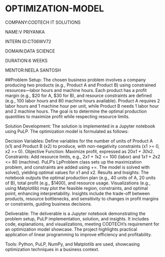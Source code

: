 # OPTIMIZATION-MODEL

COMPANY:CODTECH IT SOLUTIONS

NAME:V PRIYANKA

INTERN ID:CT06WV72

DOMAIN:DATA SCIENCE

DURATION:6 WEEKS

MENTOR:NEELA SANTOSH

##Problem Setup: The chosen business problem involves a company producing two products (e.g., Product A and Product B) using constrained resources—labor hours and machine hours. Each product has a profit margin (e.g., $20 for A, $30 for B), and resource constraints are defined (e.g., 100 labor hours and 80 machine hours available). Product A requires 2 labor hours and 1 machine hour per unit, while Product B needs 1 labor hour and 2 machine hours. The goal is to determine the optimal production quantities to maximize profit while respecting resource limits.

Solution Development: The solution is implemented in a Jupyter notebook using PuLP. The optimization model is formulated as follows:

Decision Variables: Define variables for the number of units of Product A (x1) and Product B (x2) to produce, with non-negativity constraints (x1 >= 0, x2 >= 0).
Objective Function: Maximize profit, expressed as 20*x1 + 30*x2.
Constraints: Add resource limits, e.g., 2*x1 + 1*x2 <= 100 (labor) and 1*x1 + 2*x2 <= 80 (machine).
PuLP’s LpProblem class sets up the maximization problem, and constraints are added using +=. The model is solved with solve(), yielding optimal values for x1 and x2.
Results and Insights: The notebook outputs the optimal production plan (e.g., 40 units of A, 20 units of B), total profit (e.g., $1400), and resource usage. Visualizations (e.g., using Matplotlib) may plot the feasible region, constraints, and optimal point, enhancing interpretability. Insights include the trade-off between products, resource bottlenecks, and sensitivity to changes in profit margins or constraints, guiding business decisions.

Deliverable: The deliverable is a Jupyter notebook demonstrating the problem setup, PuLP implementation, solution, and insights. It includes code, explanations, and visualizations, meeting CODTECH’s requirement for an optimization model showcase. The project highlights practical application of linear programming to improve efficiency and profitability.

Tools: Python, PuLP, NumPy, and Matplotlib are used, showcasing optimization techniques in a business context.
